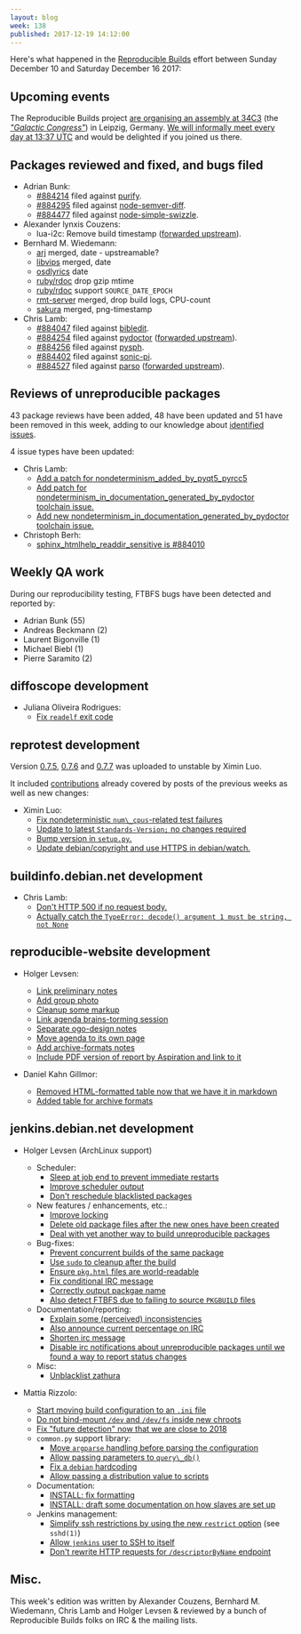 ```yaml
---
layout: blog
week: 138
published: 2017-12-19 14:12:00
---
```


Here's what happened in the [Reproducible Builds](https://reproducible-builds.org) effort between Sunday December 10 and Saturday December 16 2017:

Upcoming events
---------------

The Reproducible Builds project [are organising an assembly at 34C3](https://events.ccc.de/congress/2017/wiki/index.php/Assembly:Reproducible-Builds) (the <em>["Galactic Congress"](https://events.ccc.de/2017/11/26/a-galactic-congress-welcomes-all-lifeforms/)</em>) in Leipzig, Germany. [We will informally meet every day at 13:37 UTC](https://lists.reproducible-builds.org/pipermail/rb-general/2017-November/000735.html) and would be delighted if you joined us there.


Packages reviewed and fixed, and bugs filed
-------------------------------------------

* Adrian Bunk:
    * [#884214](https://bugs.debian.org/884214) filed against [purify](https://tracker.debian.org/pkg/purify).
    * [#884295](https://bugs.debian.org/884295) filed against [node-semver-diff](https://tracker.debian.org/pkg/node-semver-diff).
    * [#884477](https://bugs.debian.org/884477) filed against [node-simple-swizzle](https://tracker.debian.org/pkg/node-simple-swizzle).
* Alexander lynxis Couzens:
    * lua-i2c: Remove build timestamp ([forwarded upstream](https://github.com/mrpace2/lua-i2c/pull/1)).
* Bernhard M. Wiedemann:
  * [arj](https://build.opensuse.org/request/show/557560) merged, date - upstreamable?
  * [libvips](https://github.com/jcupitt/libvips/pull/832) merged, date
  * [osdlyrics](https://github.com/osdlyrics/osdlyrics/pull/34) date
  * [ruby/rdoc](https://github.com/ruby/rdoc/pull/569) drop gzip mtime
  * [ruby/rdoc](https://github.com/ruby/rdoc/pull/570) support `SOURCE_DATE_EPOCH`
  * [rmt-server](https://build.opensuse.org/request/show/557611) merged, drop build logs, CPU-count
  * [sakura](https://build.opensuse.org/request/show/557607) merged, png-timestamp
* Chris Lamb:
    * [#884047](https://bugs.debian.org/884047) filed against [bibledit](https://tracker.debian.org/pkg/bibledit).
    * [#884254](https://bugs.debian.org/884254) filed against [pydoctor](https://tracker.debian.org/pkg/pydoctor) ([forwarded upstream](https://github.com/twisted/pydoctor/pull/146)).
    * [#884256](https://bugs.debian.org/884256) filed against [pysph](https://tracker.debian.org/pkg/pysph).
    * [#884402](https://bugs.debian.org/884402) filed against [sonic-pi](https://tracker.debian.org/pkg/sonic-pi).
    * [#884527](https://bugs.debian.org/884527) filed against [parso](https://tracker.debian.org/pkg/parso) ([forwarded upstream](https://github.com/davidhalter/parso/pull/25)).


Reviews of unreproducible packages
----------------------------------

43 package reviews have been added, 48 have been updated and 51 have been removed in this week,
adding to our knowledge about [identified issues](https://tests.reproducible-builds.org/debian/index_issues.html).

4 issue types have been updated:

* Chris Lamb:
    * [Add a patch for nondeterminism\_added\_by\_pyqt5\_pyrcc5](https://salsa.debian.org/reproducible-builds/reproducible-notes/commit/fda94dd4)
    * [Add patch for nondeterminism\_in\_documentation\_generated\_by\_pydoctor toolchain issue.](https://salsa.debian.org/reproducible-builds/reproducible-notes/commit/259acf35)
    * [Add new nondeterminism\_in\_documentation\_generated\_by\_pydoctor toolchain issue.](https://salsa.debian.org/reproducible-builds/reproducible-notes/commit/d8b96933)
* Christoph Berh:
    * [sphinx\_htmlhelp\_readdir\_sensitive is #884010](https://salsa.debian.org/reproducible-builds/reproducible-notes/commit/3664f5ad)

Weekly QA work
--------------

During our reproducibility testing, FTBFS bugs have been detected and reported by:

 - Adrian Bunk (55)
 - Andreas Beckmann (2)
 - Laurent Bigonville (1)
 - Michael Biebl (1)
 - Pierre Saramito (2)


diffoscope development
----------------------

- Juliana Oliveira Rodrigues:
    - [Fix `readelf` exit code](https://salsa.debian.org/reproducible-builds/diffoscope/commit/9e2013f)



reprotest development
---------------------

Version [0.7.5](https://tracker.debian.org/news/893681), [0.7.6](https://tracker.debian.org/news/894425) and [0.7.7](https://tracker.debian.org/news/894429) was uploaded to unstable by Ximin Luo.

It included [contributions](https://salsa.debian.org/reproducible-builds/reprotest/commits/debian/0.7.5) already covered by posts of the previous weeks as well as new changes:

- Ximin Luo:
    - [Fix nondeterministic `num\_cpus`-related test failures](https://salsa.debian.org/reproducible-builds/reprotest.git/commit/?id=5ec344e)
    - [Update to latest `Standards-Version;` no changes required](https://salsa.debian.org/reproducible-builds/reprotest.git/commit/?id=e6c91e4)
    - [Bump version in `setup.py`.](https://salsa.debian.org/reproducible-builds/reprotest.git/commit/?id=3bc2e51)
    - [Update debian/copyright and use HTTPS in debian/watch.](https://salsa.debian.org/reproducible-builds/reprotest.git/commit/?id=4a6154d)


buildinfo.debian.net development
--------------------------------

- Chris Lamb:
    - [Don't HTTP 500 if no request body.](https://salsa.debian.org/reproducible-builds/buildinfo.debian.net.git/commit/?id=6da7bf2)
    - [Actually catch the `TypeError: decode() argument 1 must be string, not None`](https://salsa.debian.org/reproducible-builds/buildinfo.debian.net.git/commit/?id=a4f4613)



reproducible-website development
--------------------------------

- Holger Levsen:
    - [Link preliminary notes](https://salsa.debian.org/reproducible-builds/reproducible-website/commit/3c92ee5)
    - [Add group photo](https://salsa.debian.org/reproducible-builds/reproducible-website/commit/d0a4fa2)
    - [Cleanup some markup](https://salsa.debian.org/reproducible-builds/reproducible-website/commit/38e7bdc)
    - [Link agenda brains-torming session](https://salsa.debian.org/reproducible-builds/reproducible-website/commit/a303994)
    - [Separate ogo-design notes](https://salsa.debian.org/reproducible-builds/reproducible-website/commit/c2afe16)
    - [Move agenda to its own page](https://salsa.debian.org/reproducible-builds/reproducible-website/commit/489a42c)
    - [Add archive-formats notes](https://salsa.debian.org/reproducible-builds/reproducible-website/commit/b7513c2)
    - [Include PDF version of report by Aspiration and link to it](https://salsa.debian.org/reproducible-builds/reproducible-website/commit/14689b9)

- Daniel Kahn Gillmor:
    - [Removed HTML-formatted table now that we have it in markdown](https://salsa.debian.org/reproducible-builds/reproducible-website/commit/5585c18)
    - [Added table for archive formats](https://salsa.debian.org/reproducible-builds/reproducible-website/commit/bd4d2aa)


jenkins.debian.net development
------------------------------

- Holger Levsen (ArchLinux support)
    - Scheduler:
        - [Sleep at job end to prevent immediate restarts](https://anonscm.debian.org/git/qa/jenkins.debian.net/commit/?id=8ba4ecf7)
        - [Improve scheduler output](https://anonscm.debian.org/git/qa/jenkins.debian.net/commit/?id=e0a48b35)
        - [Don't reschedule blacklisted packages](https://anonscm.debian.org/git/qa/jenkins.debian.net/commit/?id=b5bb6fbc)
    - New features / enhancements, etc.:
        - [Improve locking](https://anonscm.debian.org/git/qa/jenkins.debian.net/commit/?id=80091e40)
        - [Delete old package files after the new ones have been created](https://anonscm.debian.org/git/qa/jenkins.debian.net/commit/?id=7dc06c90)
        - [Deal with yet another way to build unreproducible packages](https://anonscm.debian.org/git/qa/jenkins.debian.net/commit/?id=f0fc959e)
    - Bug-fixes:
        - [Prevent concurrent builds of the same package](https://anonscm.debian.org/git/qa/jenkins.debian.net/commit/?id=60d6d27e)
        - [Use `sudo` to cleanup after the build](https://anonscm.debian.org/git/qa/jenkins.debian.net/commit/?id=555e5b70)
        - [Ensure `pkg.html` files are world-readable](https://anonscm.debian.org/git/qa/jenkins.debian.net/commit/?id=1134da0c)
        - [Fix conditional IRC message](https://anonscm.debian.org/git/qa/jenkins.debian.net/commit/?id=938c0025)
        - [Correctly output packgae name](https://anonscm.debian.org/git/qa/jenkins.debian.net/commit/?id=30aa899e)
        - [Also detect FTBFS due to failing to source `PKGBUILD` files](https://anonscm.debian.org/git/qa/jenkins.debian.net/commit/?id=e4491a4d)
    - Documentation/reporting:
        - [Explain some (perceived) inconsistencies](https://anonscm.debian.org/git/qa/jenkins.debian.net/commit/?id=b03e6ca4)
        - [Also announce current percentage on IRC](https://anonscm.debian.org/git/qa/jenkins.debian.net/commit/?id=d9fa859b)
        - [Shorten irc message](https://anonscm.debian.org/git/qa/jenkins.debian.net/commit/?id=e4ebd9a2)
        - [Disable irc notifications about unreproducible packages until we found a way to report status changes](https://anonscm.debian.org/git/qa/jenkins.debian.net/commit/?id=6f6985e2)
    - Misc:
        - [Unblacklist zathura](https://anonscm.debian.org/git/qa/jenkins.debian.net/commit/?id=520ea710)

- Mattia Rizzolo:
    - [Start moving build configuration to an `.ini` file](https://anonscm.debian.org/git/qa/jenkins.debian.net/commit/?id=6132c7a6)
    - [Do not bind-mount `/dev` and `/dev/fs` inside new chroots](https://anonscm.debian.org/git/qa/jenkins.debian.net/commit/?id=f5874f07)
    - [Fix "future detection" now that we are close to 2018](https://anonscm.debian.org/git/qa/jenkins.debian.net/commit/?id=123b089a)
    - `common.py` support library:
        - [Move `argparse` handling before parsing the configuration](https://anonscm.debian.org/git/qa/jenkins.debian.net/commit/?id=fd97a23c)
        - [Allow passing parameters to `query\_db()`](https://anonscm.debian.org/git/qa/jenkins.debian.net/commit/?id=e0e1ac74)
        - [Fix a `debian` hardcoding](https://anonscm.debian.org/git/qa/jenkins.debian.net/commit/?id=027f3e23)
        - [Allow passing a distribution value to scripts](https://anonscm.debian.org/git/qa/jenkins.debian.net/commit/?id=0afdbbda)
    - Documentation:
        - [INSTALL: fix formatting](https://anonscm.debian.org/git/qa/jenkins.debian.net/commit/?id=5deee654)
        - [INSTALL: draft some documentation on how slaves are set up](https://anonscm.debian.org/git/qa/jenkins.debian.net/commit/?id=580b8e4e)
    - Jenkins management:
        - [Simplify ssh restrictions by using the new ``restrict`` option](https://anonscm.debian.org/git/qa/jenkins.debian.net/commit/?id=065b840d) (see `sshd(1)`)
        - [Allow `jenkins` user to SSH to itself](https://anonscm.debian.org/git/qa/jenkins.debian.net/commit/?id=5f3b2100)
        - [Don't rewrite HTTP requests for `/descriptorByName` endpoint](https://anonscm.debian.org/git/qa/jenkins.debian.net/commit/?id=0c3b9079)

Misc.
-----

This week's edition was written by Alexander Couzens, Bernhard M. Wiedemann, Chris Lamb and Holger Levsen & reviewed by a bunch of Reproducible Builds folks on IRC & the mailing lists.
